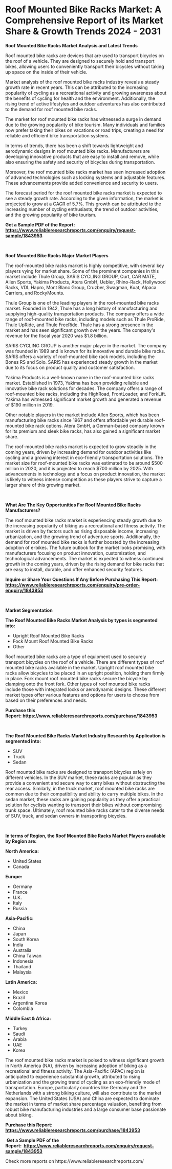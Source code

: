 <p><h1>Roof Mounted Bike Racks Market: A Comprehensive Report of its Market Share & Growth Trends 2024 - 2031</h1></p><p><strong>Roof Mounted Bike Racks Market Analysis and Latest Trends</strong></p>
<p><p>Roof mounted bike racks are devices that are used to transport bicycles on the roof of a vehicle. They are designed to securely hold and transport bikes, allowing users to conveniently transport their bicycles without taking up space on the inside of their vehicle.</p><p>Market analysis of the roof mounted bike racks industry reveals a steady growth rate in recent years. This can be attributed to the increasing popularity of cycling as a recreational activity and growing awareness about the benefits of cycling for health and the environment. Additionally, the rising trend of active lifestyles and outdoor adventures has also contributed to the demand for roof mounted bike racks.</p><p>The market for roof mounted bike racks has witnessed a surge in demand due to the growing popularity of bike tourism. Many individuals and families now prefer taking their bikes on vacations or road trips, creating a need for reliable and efficient bike transportation systems.</p><p>In terms of trends, there has been a shift towards lightweight and aerodynamic designs in roof mounted bike racks. Manufacturers are developing innovative products that are easy to install and remove, while also ensuring the safety and security of bicycles during transportation.</p><p>Moreover, the roof mounted bike racks market has seen increased adoption of advanced technologies such as locking systems and adjustable features. These advancements provide added convenience and security to users.</p><p>The forecast period for the roof mounted bike racks market is expected to see a steady growth rate. According to the given information, the market is projected to grow at a CAGR of 5.7%. This growth can be attributed to the increasing number of cycling enthusiasts, the trend of outdoor activities, and the growing popularity of bike tourism.</p></p>
<p><strong>Get a Sample PDF of the Report:&nbsp; <a href="https://www.reliableresearchreports.com/enquiry/request-sample/1843953">https://www.reliableresearchreports.com/enquiry/request-sample/1843953</a></strong></p>
<p>&nbsp;</p>
<p><strong>Roof Mounted Bike Racks Major Market Players</strong></p>
<p><p>The roof-mounted bike racks market is highly competitive, with several key players vying for market share. Some of the prominent companies in this market include Thule Group, SARIS CYCLING GROUP, Curt, CAR MATE, Allen Sports, Yakima Products, Atera GmbH, Uebler, Rhino-Rack, Hollywood Racks, VDL Hapro, Mont Blanc Group, Cruzber, Swagman, Kuat, Alpaca Carriers, and RockyMounts.</p><p>Thule Group is one of the leading players in the roof-mounted bike racks market. Founded in 1942, Thule has a long history of manufacturing and supplying high-quality transportation products. The company offers a wide range of roof-mounted bike racks, including models such as Thule ProRide, Thule UpRide, and Thule FreeRide. Thule has a strong presence in the market and has seen significant growth over the years. The company's revenue for the fiscal year 2020 was $1.8 billion.</p><p>SARIS CYCLING GROUP is another major player in the market. The company was founded in 1989 and is known for its innovative and durable bike racks. SARIS offers a variety of roof-mounted bike rack models, including the Bones RS and Solo. SARIS has experienced steady growth in the market due to its focus on product quality and customer satisfaction.</p><p>Yakima Products is a well-known name in the roof-mounted bike racks market. Established in 1973, Yakima has been providing reliable and innovative bike rack solutions for decades. The company offers a range of roof-mounted bike racks, including the HighRoad, FrontLoader, and ForkLift. Yakima has witnessed significant market growth and generated a revenue of $190 million in 2019.</p><p>Other notable players in the market include Allen Sports, which has been manufacturing bike racks since 1967 and offers affordable yet durable roof-mounted bike rack options. Atera GmbH, a German-based company known for its premium and sleek bike racks, has also gained a significant market share.</p><p>The roof-mounted bike racks market is expected to grow steadily in the coming years, driven by increasing demand for outdoor activities like cycling and a growing interest in eco-friendly transportation solutions. The market size for roof-mounted bike racks was estimated to be around $500 million in 2020, and it is projected to reach $700 million by 2025. With advancements in technology and a focus on product innovation, the market is likely to witness intense competition as these players strive to capture a larger share of this growing market.</p></p>
<p>&nbsp;</p>
<p><strong>What Are The Key Opportunities For Roof Mounted Bike Racks Manufacturers?</strong></p>
<p><p>The roof mounted bike racks market is experiencing steady growth due to the increasing popularity of biking as a recreational and fitness activity. The market is driven by factors such as rising disposable income, increasing urbanization, and the growing trend of adventure sports. Additionally, the demand for roof mounted bike racks is further boosted by the increasing adoption of e-bikes. The future outlook for the market looks promising, with manufacturers focusing on product innovation, customization, and technological advancements. The market is expected to witness continued growth in the coming years, driven by the rising demand for bike racks that are easy to install, durable, and offer enhanced security features.</p></p>
<p><strong>Inquire or Share Your Questions If Any Before Purchasing This Report: <a href="https://www.reliableresearchreports.com/enquiry/pre-order-enquiry/1843953">https://www.reliableresearchreports.com/enquiry/pre-order-enquiry/1843953</a></strong></p>
<p>&nbsp;</p>
<p><strong>Market Segmentation</strong></p>
<p><strong>The Roof Mounted Bike Racks Market Analysis by types is segmented into:</strong></p>
<p><ul><li>Upright Roof Mounted Bike Racks</li><li>Fock Mount Roof Mounted Bike Racks</li><li>Other</li></ul></p>
<p><p>Roof mounted bike racks are a type of equipment used to securely transport bicycles on the roof of a vehicle. There are different types of roof mounted bike racks available in the market. Upright roof mounted bike racks allow bicycles to be placed in an upright position, holding them firmly in place. Fork mount roof mounted bike racks secure the bicycle by clamping onto the front fork. Other types of roof mounted bike racks include those with integrated locks or aerodynamic designs. These different market types offer various features and options for users to choose from based on their preferences and needs.</p></p>
<p><strong>Purchase this Report:&nbsp;<a href="https://www.reliableresearchreports.com/purchase/1843953">https://www.reliableresearchreports.com/purchase/1843953</a></strong></p>
<p>&nbsp;</p>
<p><strong>The Roof Mounted Bike Racks Market Industry Research by Application is segmented into:</strong></p>
<p><ul><li>SUV</li><li>Truck</li><li>Sedan</li></ul></p>
<p><p>Roof mounted bike racks are designed to transport bicycles safely on different vehicles. In the SUV market, these racks are popular as they provide a convenient and secure way to carry bikes without obstructing the rear access. Similarly, in the truck market, roof mounted bike racks are common due to their compatibility and ability to carry multiple bikes. In the sedan market, these racks are gaining popularity as they offer a practical solution for cyclists wanting to transport their bikes without compromising trunk space. Ultimately, roof mounted bike racks cater to the diverse needs of SUV, truck, and sedan owners in transporting bicycles.</p></p>
<p>&nbsp;</p>
<p><strong>In terms of Region, the Roof Mounted Bike Racks Market Players available by Region are:</strong></p>
<p>
    <p> <strong> North America: </strong>
        <ul>
            <li>United States</li>
            <li>Canada</li>
        </ul>
        </p> 
    <p> <strong> Europe: </strong>
        <ul>
            <li>Germany</li>
            <li>France</li>
            <li>U.K.</li>
            <li>Italy</li>
            <li>Russia</li>
        </ul>
        </p> 
    <p> <strong> Asia-Pacific: </strong>
        <ul>
            <li>China</li>
            <li>Japan</li>
            <li>South Korea</li>
            <li>India</li>
            <li>Australia</li>
            <li>China Taiwan</li>
            <li>Indonesia</li>
            <li>Thailand</li>
            <li>Malaysia</li>
        </ul>
        </p> 
    <p> <strong> Latin America: </strong>
        <ul>
            <li>Mexico</li>
            <li>Brazil</li>
            <li>Argentina Korea</li>
            <li>Colombia</li>
        </ul>
        </p> 
    <p> <strong> Middle East & Africa: </strong>
        <ul>
            <li>Turkey</li>
            <li>Saudi</li>
            <li>Arabia</li>
            <li>UAE</li>
            <li>Korea</li>
        </ul>
    </p>
    </p>
<p><p>The roof mounted bike racks market is poised to witness significant growth in North America (NA), driven by increasing adoption of biking as a recreational and fitness activity. The Asia-Pacific (APAC) region is anticipated to experience substantial growth, attributed to rising urbanization and the growing trend of cycling as an eco-friendly mode of transportation. Europe, particularly countries like Germany and the Netherlands with a strong biking culture, will also contribute to the market expansion. The United States (USA) and China are expected to dominate the market in terms of market share percentage valuation, benefiting from robust bike manufacturing industries and a large consumer base passionate about biking.</p></p>
<p><strong>Purchase this Report: <a href="https://www.reliableresearchreports.com/purchase/1843953">https://www.reliableresearchreports.com/purchase/1843953</a></strong></p>
<p>&nbsp;<strong>Get a Sample PDF of the Report:&nbsp;&nbsp;<a href="https://www.reliableresearchreports.com/enquiry/request-sample/1843953">https://www.reliableresearchreports.com/enquiry/request-sample/1843953</a></strong></p>
<p><strong></strong></p>
<p>Check more reports on https://www.reliableresearchreports.com/</p>